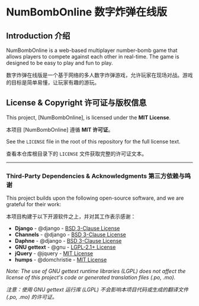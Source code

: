 # NumBombOnline 数字炸弹在线版

## Introduction 介绍

NumBombOnline is a web-based multiplayer number-bomb game that allows players to compete against each other in real-time. The game is designed to be easy to play and fun to play.

数字炸弹在线版是一个基于网络的多人数字炸弹游戏，允许玩家在现场对战。游戏的目标是简单易懂，让玩家有趣的游玩。

## License & Copyright 许可证与版权信息

This project, [NumBombOnline], is licensed under the **MIT License**.

本项目 [NumBombOnline] 遵循 **MIT 许可证**。

See the `LICENSE` file in the root of this repository for the full license text.

查看本仓库根目录下的 `LICENSE` 文件获取完整的许可证文本。

---

### Third-Party Dependencies & Acknowledgments 第三方依赖与鸣谢

This project builds upon the following open-source software, and we are grateful for their work:

本项目构建于以下开源软件之上，并对其工作表示感谢：

*   **Django** - @django - [BSD 3-Clause License](https://github.com/django/django/blob/main/LICENSE)
*   **Channels** - @django - [BSD 3-Clause License](https://github.com/django/channels/blob/main/LICENSE)
*   **Daphne** - @django - [BSD 3-Clause License](https://github.com/django/daphne/blob/master/LICENSE)
*   **GNU gettext** - @gnu - [LGPL-2.1+ License](https://www.gnu.org/software/gettext/)
*   **jQuery** - @jquery - [MIT License](https://github.com/jquery/jquery/blob/main/LICENSE.txt)
*   **humps** - @domchristie - [MIT License](https://github.com/domchristie/humps?tab=readme-ov-file#licence)

*Note: The use of GNU gettext runtime libraries (LGPL) does not affect the license of this project's code or generated translation files (.po, .mo).*

*注意：使用 GNU gettext 运行库 (LGPL) 不会影响本项目代码或生成的翻译文件 (.po, .mo) 的许可证。*
